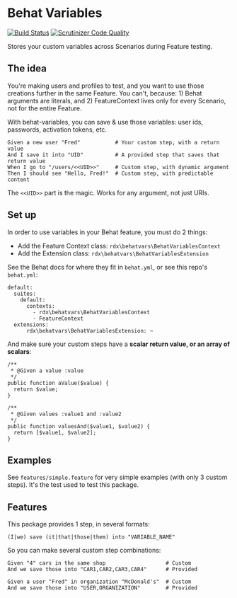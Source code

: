 Behat Variables
====

[![Build Status](https://travis-ci.org/rudiedirkx/behat-variables.svg?branch=master)](https://travis-ci.org/rudiedirkx/behat-variables)
[![Scrutinizer Code Quality](https://scrutinizer-ci.com/g/rudiedirkx/behat-variables/badges/quality-score.png?b=master)](https://scrutinizer-ci.com/g/rudiedirkx/behat-variables/?branch=master)

Stores your custom variables across Scenarios during Feature testing.

The idea
----

You're making users and profiles to test, and you want to use those creations further in
the same Feature. You can't, because: 1) Behat arguments are literals, and 2) FeatureContext
lives only for every Scenario, not for the entire Feature.

With behat-variables, you can save & use those variables: user ids, passwords, activation
tokens, etc.

	Given a new user "Fred"           # Your custom step, with a return value
	And I save it into "UID"          # A provided step that saves that return value
	When I go to "/users/<<UID>>"     # Custom step, with dynamic argument
	Then I should see "Hello, Fred!"  # Custom step, with predictable content

The `<<UID>>` part is the magic. Works for any argument, not just URIs.

Set up
----

In order to use variables in your Behat feature, you must do 2 things:

* Add the Feature Context class: `rdx\behatvars\BehatVariablesContext`
* Add the Extension class: `rdx\behatvars\BehatVariablesExtension`

See the Behat docs for where they fit in `behat.yml`, or see this repo's `behat.yml`:

	default:
	  suites:
	    default:
	      contexts:
	        - rdx\behatvars\BehatVariablesContext
	        - FeatureContext
	  extensions:
	      rdx\behatvars\BehatVariablesExtension: ~

And make sure your custom steps have a **scalar return value, or an array of scalars**:

	/**
	 * @Given a value :value
	 */
	public function aValue($value) {
	  return $value;
	}

	/**
	 * @Given values :value1 and :value2
	 */
	public function valuesAnd($value1, $value2) {
	  return [$value1, $value2];
	}

Examples
----

See `features/simple.feature` for very simple examples (with only 3 custom steps). It's the
test used to test this package.

Features
----

This package provides 1 step, in several formats:

	(I|we) save (it|that|those|them) into "VARIABLE_NAME"

So you can make several custom step combinations:

	Given "4" cars in the same shop                   # Custom
	And we save those into "CAR1,CAR2,CAR3,CAR4"      # Provided

	Given a user "Fred" in organization "McDonald's"  # Custom
	And we save those into "USER,ORGANIZATION"        # Provided
